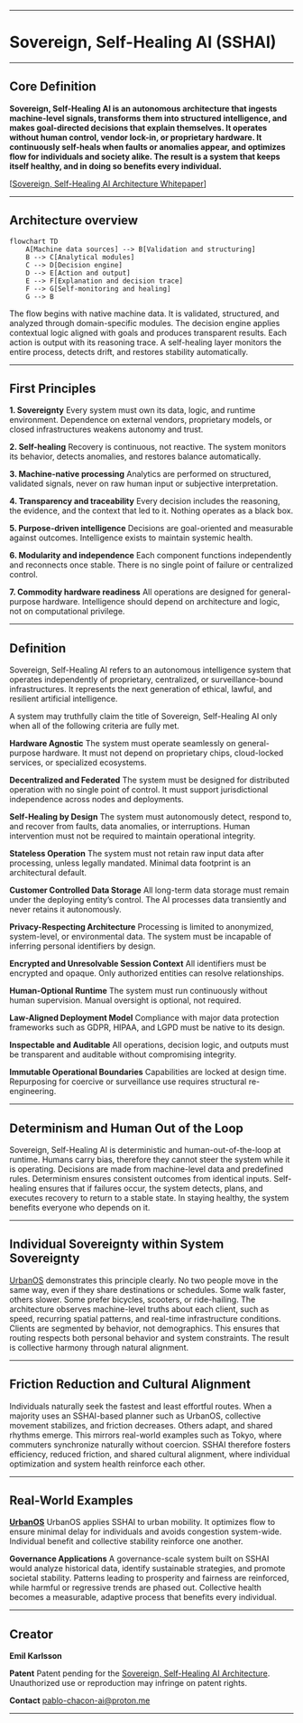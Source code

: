 
---


# Sovereign, Self-Healing AI (SSHAI)

---

## Core Definition

**Sovereign, Self-Healing AI is an autonomous architecture that ingests machine-level signals, transforms them into structured intelligence, and makes goal-directed decisions that explain themselves. It operates without human control, vendor lock-in, or proprietary hardware. It continuously self-heals when faults or anomalies appear, and optimizes flow for individuals and society alike. The result is a system that keeps itself healthy, and in doing so benefits every individual.**

[[Sovereign, Self-Healing AI Architecture Whitepaper](https://github.com/pablo-chacon/Sovereign-Self-Healing-AI/wiki/SSHAIA-Whitepaper)]

---

## Architecture overview

```mermaid
flowchart TD
    A[Machine data sources] --> B[Validation and structuring]
    B --> C[Analytical modules]
    C --> D[Decision engine]
    D --> E[Action and output]
    E --> F[Explanation and decision trace]
    F --> G[Self-monitoring and healing]
    G --> B
```

The flow begins with native machine data. It is validated, structured, and analyzed through domain-specific modules. The decision engine applies contextual logic aligned with goals and produces transparent results. Each action is output with its reasoning trace. A self-healing layer monitors the entire process, detects drift, and restores stability automatically.

---

## First Principles

**1. Sovereignty**
Every system must own its data, logic, and runtime environment. Dependence on external vendors, proprietary models, or closed infrastructures weakens autonomy and trust.

**2. Self-healing**
Recovery is continuous, not reactive. The system monitors its behavior, detects anomalies, and restores balance automatically.

**3. Machine-native processing**
Analytics are performed on structured, validated signals, never on raw human input or subjective interpretation.

**4. Transparency and traceability**
Every decision includes the reasoning, the evidence, and the context that led to it. Nothing operates as a black box.

**5. Purpose-driven intelligence**
Decisions are goal-oriented and measurable against outcomes. Intelligence exists to maintain systemic health.

**6. Modularity and independence**
Each component functions independently and reconnects once stable. There is no single point of failure or centralized control.

**7. Commodity hardware readiness**
All operations are designed for general-purpose hardware. Intelligence should depend on architecture and logic, not on computational privilege.

---

## Definition

Sovereign, Self-Healing AI refers to an autonomous intelligence system that operates independently of proprietary, centralized, or surveillance-bound infrastructures. It represents the next generation of ethical, lawful, and resilient artificial intelligence.

A system may truthfully claim the title of Sovereign, Self-Healing AI only when all of the following criteria are fully met.

**Hardware Agnostic**
The system must operate seamlessly on general-purpose hardware. It must not depend on proprietary chips, cloud-locked services, or specialized ecosystems.

**Decentralized and Federated**
The system must be designed for distributed operation with no single point of control. It must support jurisdictional independence across nodes and deployments.

**Self-Healing by Design**
The system must autonomously detect, respond to, and recover from faults, data anomalies, or interruptions. Human intervention must not be required to maintain operational integrity.

**Stateless Operation**
The system must not retain raw input data after processing, unless legally mandated. Minimal data footprint is an architectural default.

**Customer Controlled Data Storage**
All long-term data storage must remain under the deploying entity’s control. The AI processes data transiently and never retains it autonomously.

**Privacy-Respecting Architecture**
Processing is limited to anonymized, system-level, or environmental data. The system must be incapable of inferring personal identifiers by design.

**Encrypted and Unresolvable Session Context**
All identifiers must be encrypted and opaque. Only authorized entities can resolve relationships.

**Human-Optional Runtime**
The system must run continuously without human supervision. Manual oversight is optional, not required.

**Law-Aligned Deployment Model**
Compliance with major data protection frameworks such as GDPR, HIPAA, and LGPD must be native to its design.

**Inspectable and Auditable**
All operations, decision logic, and outputs must be transparent and auditable without compromising integrity.

**Immutable Operational Boundaries**
Capabilities are locked at design time. Repurposing for coercive or surveillance use requires structural re-engineering.

---

## Determinism and Human Out of the Loop

Sovereign, Self-Healing AI is deterministic and human-out-of-the-loop at runtime. Humans carry bias, therefore they cannot steer the system while it is operating. Decisions are made from machine-level data and predefined rules. Determinism ensures consistent outcomes from identical inputs. Self-healing ensures that if failures occur, the system detects, plans, and executes recovery to return to a stable state. In staying healthy, the system benefits everyone who depends on it.

---

## Individual Sovereignty within System Sovereignty

[UrbanOS](https://github.com/pablo-chacon/UrbanOS-POC) demonstrates this principle clearly. No two people move in the same way, even if they share destinations or schedules. Some walk faster, others slower. Some prefer bicycles, scooters, or ride-hailing. The architecture observes machine-level truths about each client, such as speed, recurring spatial patterns, and real-time infrastructure conditions. Clients are segmented by behavior, not demographics. This ensures that routing respects both personal behavior and system constraints. The result is collective harmony through natural alignment.

---

## Friction Reduction and Cultural Alignment

Individuals naturally seek the fastest and least effortful routes. When a majority uses an SSHAI-based planner such as UrbanOS, collective movement stabilizes, and friction decreases. Others adapt, and shared rhythms emerge. This mirrors real-world examples such as Tokyo, where commuters synchronize naturally without coercion. SSHAI therefore fosters efficiency, reduced friction, and shared cultural alignment, where individual optimization and system health reinforce each other.

---

## Real-World Examples

**[UrbanOS](https://github.com/pablo-chacon/UrbanOS-POC)**
UrbanOS applies SSHAI to urban mobility. It optimizes flow to ensure minimal delay for individuals and avoids congestion system-wide. Individual benefit and collective stability reinforce one another.

**Governance Applications**
A governance-scale system built on SSHAI would analyze historical data, identify sustainable strategies, and promote societal stability. Patterns leading to prosperity and fairness are reinforced, while harmful or regressive trends are phased out. Collective health becomes a measurable, adaptive process that benefits every individual.

---

## Creator

**Emil Karlsson**

**Patent**
Patent pending for the [Sovereign, Self-Healing AI Architecture](https://github.com/pablo-chacon/Sovereign-Self-Healing-AI/wiki/Sovereign,-Self%E2%80%90Healing-AI-Architecture). Unauthorized use or reproduction may infringe on patent rights.

**Contact**
[pablo-chacon-ai@proton.me](mailto:pablo-chacon-ai@proton.me)

---
